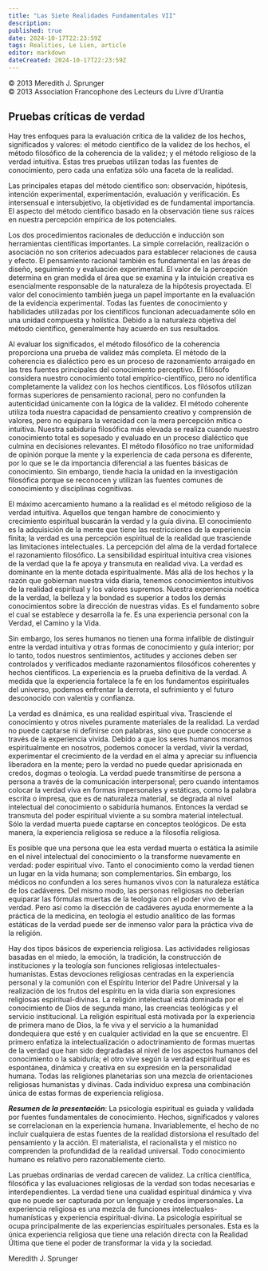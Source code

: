 ```yaml
---
title: "Las Siete Realidades Fundamentales VII"
description: 
published: true
date: 2024-10-17T22:23:59Z
tags: Realities, Le Lien, article
editor: markdown
dateCreated: 2024-10-17T22:23:59Z
---
```


<p class="v-card tema v-sheet--gris claro aclarar-3 px-2">© 2013 Meredith J. Sprunger<br>© 2013 Association Francophone des Lecteurs du Livre d'Urantia</p>


## Pruebas críticas de verdad

Hay tres enfoques para la evaluación crítica de la validez de los hechos, significados y valores: el método científico de la validez de los hechos, el método filosófico de la coherencia de la validez; y el método religioso de la verdad intuitiva. Estas tres pruebas utilizan todas las fuentes de conocimiento, pero cada una enfatiza sólo una faceta de la realidad.

Las principales etapas del método científico son: observación, hipótesis, intención experimental, experimentación, evaluación y verificación. Es intersensual e intersubjetivo, la objetividad es de fundamental importancia. El aspecto del método científico basado en la observación tiene sus raíces en nuestra percepción empírica de los potenciales.

Los dos procedimientos racionales de deducción e inducción son herramientas científicas importantes. La simple correlación, realización o asociación no son criterios adecuados para establecer relaciones de causa y efecto. El pensamiento racional también es fundamental en las áreas de diseño, seguimiento y evaluación experimental. El valor de la percepción determina en gran medida el área que se examina y la intuición creativa es esencialmente responsable de la naturaleza de la hipótesis proyectada. El valor del conocimiento también juega un papel importante en la evaluación de la evidencia experimental. Todas las fuentes de conocimiento y habilidades utilizadas por los científicos funcionan adecuadamente sólo en una unidad compuesta y holística. Debido a la naturaleza objetiva del método científico, generalmente hay acuerdo en sus resultados.

Al evaluar los significados, el método filosófico de la coherencia proporciona una prueba de validez más completa. El método de la coherencia es dialéctico pero es un proceso de razonamiento arraigado en las tres fuentes principales del conocimiento perceptivo. El filósofo considera nuestro conocimiento total empírico-científico, pero no identifica completamente la validez con los hechos científicos. Los filósofos utilizan formas superiores de pensamiento racional, pero no confunden la autenticidad únicamente con la lógica de la validez. El método coherente utiliza toda nuestra capacidad de pensamiento creativo y comprensión de valores, pero no equipara la veracidad con la mera percepción mítica o intuitiva. Nuestra sabiduría filosófica más elevada se realiza cuando nuestro conocimiento total es sopesado y evaluado en un proceso dialéctico que culmina en decisiones relevantes. El método filosófico no trae uniformidad de opinión porque la mente y la experiencia de cada persona es diferente, por lo que se le da importancia diferencial a las fuentes básicas de conocimiento. Sin embargo, tiende hacia la unidad en la investigación filosófica porque se reconocen y utilizan las fuentes comunes de conocimiento y disciplinas cognitivas.

El máximo acercamiento humano a la realidad es el método religioso de la verdad intuitiva. Aquellos que tengan hambre de conocimiento y crecimiento espiritual buscarán la verdad y la guía divina. El conocimiento es la adquisición de la mente que tiene las restricciones de la experiencia finita; la verdad es una percepción espiritual de la realidad que trasciende las limitaciones intelectuales. La percepción del alma de la verdad fortalece el razonamiento filosófico. La sensibilidad espiritual intuitiva crea visiones de la verdad que la fe apoya y transmuta en realidad viva. La verdad es dominante en la mente dotada espiritualmente. Más allá de los hechos y la razón que gobiernan nuestra vida diaria, tenemos conocimientos intuitivos de la realidad espiritual y los valores supremos. Nuestra experiencia noética de la verdad, la belleza y la bondad es superior a todos los demás conocimientos sobre la dirección de nuestras vidas. Es el fundamento sobre el cual se establece y desarrolla la fe. Es una experiencia personal con la Verdad, el Camino y la Vida.

Sin embargo, los seres humanos no tienen una forma infalible de distinguir entre la verdad intuitiva y otras formas de conocimiento y guía interior; por lo tanto, todos nuestros sentimientos, actitudes y acciones deben ser controlados y verificados mediante razonamientos filosóficos coherentes y hechos científicos. La experiencia es la prueba definitiva de la verdad. A medida que la experiencia fortalece la fe en los fundamentos espirituales del universo, podemos enfrentar la derrota, el sufrimiento y el futuro desconocido con valentía y confianza.

La verdad es dinámica, es una realidad espiritual viva. Trasciende el conocimiento y otros niveles puramente materiales de la realidad. La verdad no puede captarse ni definirse con palabras, sino que puede conocerse a través de la experiencia vivida. Debido a que los seres humanos moramos espiritualmente en nosotros, podemos conocer la verdad, vivir la verdad, experimentar el crecimiento de la verdad en el alma y apreciar su influencia liberadora en la mente; pero la verdad no puede quedar aprisionada en credos, dogmas o teología. La verdad puede transmitirse de persona a persona a través de la comunicación interpersonal; pero cuando intentamos colocar la verdad viva en formas impersonales y estáticas, como la palabra escrita o impresa, que es de naturaleza material, se degrada al nivel intelectual del conocimiento o sabiduría humanos. Entonces la verdad se transmuta del poder espiritual viviente a su sombra material intelectual. Sólo la verdad muerta puede captarse en conceptos teológicos. De esta manera, la experiencia religiosa se reduce a la filosofía religiosa.

Es posible que una persona que lea esta verdad muerta o estática la asimile en el nivel intelectual del conocimiento o la transforme nuevamente en verdad: poder espiritual vivo. Tanto el conocimiento como la verdad tienen un lugar en la vida humana; son complementarios. Sin embargo, los médicos no confunden a los seres humanos vivos con la naturaleza estática de los cadáveres. Del mismo modo, las personas religiosas no deberían equiparar las fórmulas muertas de la teología con el poder vivo de la verdad. Pero así como la disección de cadáveres ayuda enormemente a la práctica de la medicina, en teología el estudio analítico de las formas estáticas de la verdad puede ser de inmenso valor para la práctica viva de la religión.

Hay dos tipos básicos de experiencia religiosa. Las actividades religiosas basadas en el miedo, la emoción, la tradición, la construcción de instituciones y la teología son funciones religiosas intelectuales-humanistas. Estas devociones religiosas centradas en la experiencia personal y la comunión con el Espíritu Interior del Padre Universal y la realización de los frutos del espíritu en la vida diaria son expresiones religiosas espiritual-divinas. La religión intelectual está dominada por el conocimiento de Dios de segunda mano, las creencias teológicas y el servicio institucional. La religión espiritual está motivada por la experiencia de primera mano de Dios, la fe viva y el servicio a la humanidad dondequiera que esté y en cualquier actividad en la que se encuentre. El primero enfatiza la intelectualización o adoctrinamiento de formas muertas de la verdad que han sido degradadas al nivel de los aspectos humanos del conocimiento o la sabiduría; el otro vive según la verdad espiritual que es espontánea, dinámica y creativa en su expresión en la personalidad humana. Todas las religiones planetarias son una mezcla de orientaciones religiosas humanistas y divinas. Cada individuo expresa una combinación única de estas formas de experiencia religiosa.

***Resumen de la presentación***: La psicología espiritual es guiada y validada por fuentes fundamentales de conocimiento. Hechos, significados y valores se correlacionan en la experiencia humana. Invariablemente, el hecho de no incluir cualquiera de estas fuentes de la realidad distorsiona el resultado del pensamiento y la acción. El materialista, el racionalista y el místico no comprenden la profundidad de la realidad universal. Todo conocimiento humano es relativo pero razonablemente cierto.

Las pruebas ordinarias de verdad carecen de validez. La crítica científica, filosófica y las evaluaciones religiosas de la verdad son todas necesarias e interdependientes. La verdad tiene una cualidad espiritual dinámica y viva que no puede ser capturada por un lenguaje y credos impersonales. La experiencia religiosa es una mezcla de funciones intelectuales-humanísticas y experiencia espiritual-divina. La psicología espiritual se ocupa principalmente de las experiencias espirituales personales. Esta es la única experiencia religiosa que tiene una relación directa con la Realidad Última que tiene el poder de transformar la vida y la sociedad.

Meredith J. Sprunger

